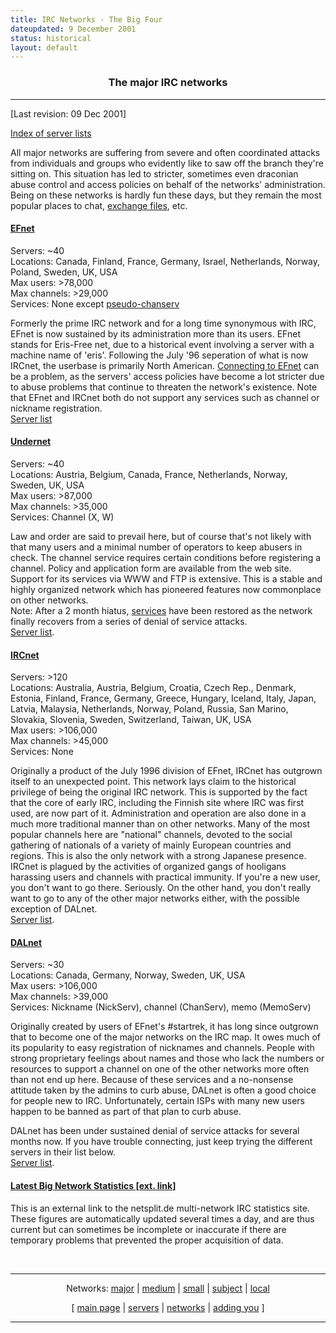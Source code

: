 ```yaml
---
title: IRC Networks - The Big Four
dateupdated: 9 December 2001
status: historical
layout: default
---
```


<h3 align="center">The major IRC networks</h3>
<hr>
<p>[Last revision: 09 Dec 2001]
<p><a href="../servers/">Index of server lists</a>

<p>All major networks are suffering from severe and often coordinated attacks from individuals and groups who evidently like to saw off the branch they're sitting on. This situation has led to stricter, sometimes even draconian abuse control and access policies on behalf of the networks' administration. Being on these networks is hardly fun these days, but they remain the most popular places to chat, <a href="../../security/warez.html">exchange files</a>, etc.

<p><h4><a href="http://www.efnet.org/">EFnet</a></h4>
Servers: ~40<br>
Locations: Canada, Finland, France, Germany, Israel, Netherlands, Norway, Poland, Sweden, UK, USA<br>
Max users: &gt;78,000<br>
Max channels: &gt;29,000<br>
Services: None except <a href="/ircd/chanfix">pseudo-chanserv</a><br>
<p>Formerly the prime IRC network and for a long time synonymous with IRC, EFnet is now sustained by its administration more than its users. EFnet stands for Eris-Free net, due to a historical event involving a server with a machine name of
'eris'. Following the July '96 seperation of what is now IRCnet, the userbase is
primarily North American. <a href="/networks/connectprob.html">Connecting to EFnet</a> can be a problem, as the servers' access
policies have become a lot stricter due to abuse problems that continue to threaten the network's existence. Note that EFnet and IRCnet both do not support any services such as channel or nickname registration.
<br> <a href="../servers/efnet.html">Server list</a>

<p><h4><a href="http://www.undernet.org/">Undernet</a></h4>
Servers: ~40<br>
Locations: Austria, Belgium, Canada, France, Netherlands, Norway, Sweden, UK, USA<br>
Max users: &gt;87,000<br>
Max channels: &gt;35,000<br>
Services: Channel (X, W)<br>
<p>Law and order are said to prevail here, but of course that's not likely with that
many users and a minimal number of operators to keep abusers in check. The channel
service requires certain conditions before registering a channel. Policy and
application form are available from the web site. Support for its services via WWW and
FTP is extensive. This is a stable and highly organized network which has pioneered
features now commonplace on other networks.
<br>Note: After a 2 month hiatus, <a href="http://cservice.undernet.org/">services</a> have been restored as the network finally recovers from a series of denial of service attacks.
<br><a href="http://www.undernet.org/servers.php">Server list</a>.

<p><h4><a href="http://www.ircnet.com/">IRCnet</a></h4>
Servers: &gt;120<br>
Locations: Australia, Austria, Belgium, Croatia, Czech Rep., Denmark, Estonia, Finland,
France, Germany, Greece, Hungary, Iceland, Italy, Japan, Latvia, Malaysia, Netherlands,
Norway, Poland, Russia, San Marino, Slovakia, Slovenia, Sweden, Switzerland, Taiwan, UK, USA<br>
Max users: &gt;106,000<br>
Max channels: &gt;45,000<br>
Services: None<br>
<p>Originally a product of the July 1996 division of EFnet, IRCnet has outgrown itself to an unexpected point.
This network lays claim to the historical privilege of being the original IRC network. This is supported by the
fact that the core of early IRC, including the Finnish site where IRC was first used,
are now part of it. Administration and operation are also done in a much more
traditional manner than on other networks. Many of the most popular channels here are
"national" channels, devoted to the social gathering of nationals of a
variety of mainly European countries and regions. This is also the only network with a
strong Japanese presence.<br>
IRCnet is plagued by the activities of organized gangs of hooligans harassing users and channels with practical immunity. If you're a new user, you don't want to go there. Seriously. On the other hand, you don't really want to go to any of the other major networks either, with the possible exception of DALnet.
<br><a href="../servers/ircnet.html">Server list</a>.

<p><h4><a href="http://www.dal.net/">DALnet</a></h4>
Servers: ~30<br>
Locations: Canada, Germany, Norway, Sweden, UK, USA<br>
Max users: &gt;106,000<br>
Max channels: &gt;39,000<br>
Services: Nickname (NickServ), channel (ChanServ), memo (MemoServ)<br>
<p>Originally created by users of EFnet's #startrek, it has long since outgrown that
to become one of the major networks on the IRC map. It owes much of its popularity to
easy registration of nicknames and channels. People with strong proprietary feelings
about names and those who lack the numbers or resources to support a channel on one of
the other networks more often than not end up here. Because of these services and a no-nonsense attitude taken by the admins to curb abuse, DALnet is often a good choice for people new to IRC. Unfortunately, certain ISPs with many new users happen to be banned as part of that plan to curb abuse.
<P>DALnet has been under sustained denial of service attacks for several months now. If you have trouble connecting, just keep trying the different servers in their list below.
<br><a href="../servers/dalnet.html">Server list</a>.

<p><h4><a href="http://netsplit.de/networks/list1st.shtml">Latest Big Network Statistics [ext. link]</a></h4>
<p>This is an external link to the netsplit.de multi-network IRC statistics site. These figures are automatically updated several times a day, and are thus current but can sometimes be incomplete or inaccurate if there are temporary problems that prevented the proper acquisition of data.

<br><hr>
<p align=center>
Networks: <A HREF="big4.html">major</A> | <a href="medium.html">medium</a> | <a href="small.html">small</a> | <a href="subject.html">subject</a> | <a href="local.html">local</a></p>

<P ALIGN=CENTER>
[ <A HREF="../">main page</A> |
<A HREF="../servers/">servers</A> |
<A HREF="../nets/">networks</A> |
<A HREF="../addreq.html">adding you</A> ] 
</P>

<HR>
<CENTER>
